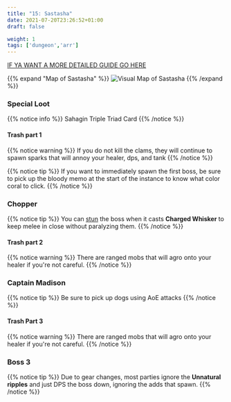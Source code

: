 ```yaml
---
title: "15: Sastasha"
date: 2021-07-20T23:26:52+01:00
draft: false

weight: 1
tags: ['dungeon','arr']
---
```


[IF YA WANT A MORE DETAILED GUIDE GO HERE](https://ffxiv.consolegameswiki.com/wiki/Sastasha)

{{% expand "Map of Sastasha" %}}
![Visual Map of Sastasha](/images/sastasha-map.jpg)
{{% /expand %}}


### Special Loot

{{% notice info %}}
Sahagin Triple Triad Card
{{% /notice %}}


#### Trash part 1
{{% notice warning %}}
If you do not kill the clams, they will continue to spawn sparks that will annoy your healer, dps, and tank
{{% /notice %}}

{{% notice tip %}}
If you want to immediately spawn the first boss, be sure to pick up the bloody memo at the start of the instance to know what color coral to click.
{{% /notice %}}

### Chopper
{{% notice tip %}} 
You can [stun](http://localhost:1313/sproots/everyone/#know-your-interrupts) the boss when it casts **Charged Whisker** to keep melee in close without paralyzing them.
{{% /notice %}}

#### Trash part 2
{{% notice warning %}}
There are ranged mobs that will agro onto your healer if you're not careful.
{{% /notice  %}}

### Captain Madison
{{% notice tip %}}
Be sure to pick up dogs using AoE attacks
{{% /notice %}}

#### Trash Part 3
{{% notice warning %}}
There are ranged mobs that will agro onto your healer if you're not careful.
{{% /notice  %}}

### Boss 3
{{% notice tip %}}
Due to gear changes, most parties ignore the **Unnatural ripples** and just DPS the boss down, ignoring the adds that spawn.
{{% /notice %}}
